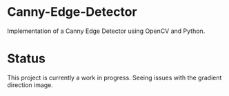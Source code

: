 # Canny-Edge-Detector
Implementation of a Canny Edge Detector using OpenCV and Python.

# Status
This project is currently a work in progress. Seeing issues with the gradient direction image.
